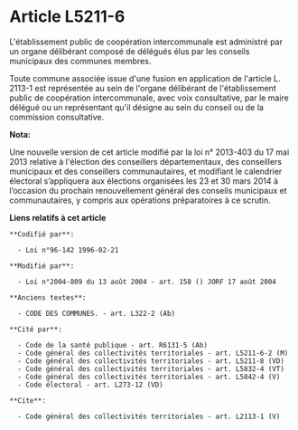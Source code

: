 # Article L5211-6

L'établissement public de coopération intercommunale est administré par un organe délibérant composé de délégués élus par les
conseils municipaux des communes membres. 

Toute commune associée issue d'une fusion en application de l'article L. 2113-1 est représentée au sein de l'organe
délibérant de l'établissement public de coopération intercommunale, avec voix consultative, par le maire délégué ou un
représentant qu'il désigne au sein du conseil ou de la commission consultative.

**Nota:**

Une nouvelle version de cet article modifié par la loi n° 2013-403 du 17 mai 2013 relative à l'élection des conseillers
départementaux, des conseillers municipaux et des conseillers communautaires, et modifiant le calendrier électoral
s’appliquera aux élections organisées les 23 et 30 mars 2014 à l’occasion du prochain renouvellement général des conseils
municipaux et communautaires, y compris aux opérations préparatoires à ce scrutin.

**Liens relatifs à cet article**

	**Codifié par**:

	  - Loi n°96-142 1996-02-21

	**Modifié par**:

	  - Loi n°2004-809 du 13 août 2004 - art. 158 () JORF 17 août 2004

	**Anciens textes**:

	  - CODE DES COMMUNES. - art. L322-2 (Ab)

	**Cité par**:

	  - Code de la santé publique - art. R6131-5 (Ab)
	  - Code général des collectivités territoriales - art. L5211-6-2 (M)
	  - Code général des collectivités territoriales - art. L5211-8 (VD)
	  - Code général des collectivités territoriales - art. L5832-4 (VT)
	  - Code général des collectivités territoriales - art. L5842-4 (V)
	  - Code électoral - art. L273-12 (VD)

	**Cite**:

	  - Code général des collectivités territoriales - art. L2113-1 (V)
